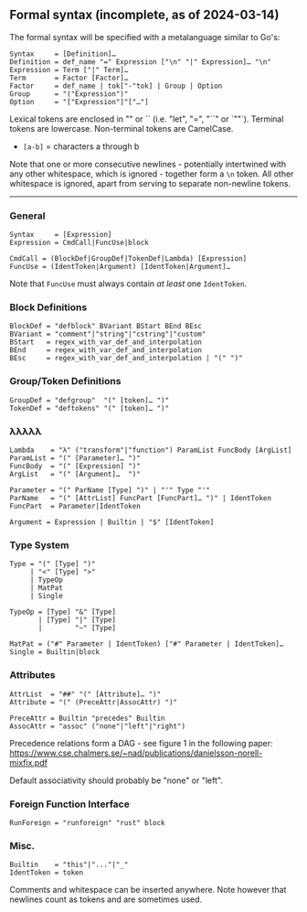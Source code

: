## Formal syntax (incomplete, as of 2024-03-14)

The formal syntax will be specified with a metalanguage similar to Go's:
```EBNF
Syntax     = [Definition]…
Definition = def_name "=" Expression ["\n" "|" Expression]… "\n"
Expression = Term ["|" Term]…
Term       = Factor [Factor]…
Factor     = def_name | tok["-"tok] | Group | Option
Group      = "("Expression")"
Option     = "["Expression"]"["…"]
```

Lexical tokens are enclosed in "" or \`\` (i.e. "let", "=", "``" or \`""\`).
Terminal tokens are lowercase. Non-terminal tokens are CamelCase.
- `[a-b]` = characters a through b

Note that one or more consecutive newlines - potentially intertwined with any
other whitespace, which is ignored - together form a `\n` token. All other
whitespace is ignored, apart from serving to separate non-newline tokens.

-----------

### General
```EBNF
Syntax     = [Expression]
Expression = CmdCall|FuncUse|block

CmdCall = (BlockDef|GroupDef|TokenDef|Lambda) [Expression]
FuncUse = (IdentToken|Argument) [IdentToken|Argument]…
```

Note that `FuncUse` must always contain *at least* one `IdentToken`.

### Block Definitions
```EBNF
BlockDef = "defblock" BVariant BStart BEnd BEsc
BVariant = "comment"|"string"|"cstring"|"custom"
BStart   = regex_with_var_def_and_interpolation
BEnd     = regex_with_var_def_and_interpolation
BEsc     = regex_with_var_def_and_interpolation | "(" ")"
```

### Group/Token Definitions
```EBNF
GroupDef = "defgroup"  "(" [token]… ")"
TokenDef = "deftokens" "(" [token]… ")"
```

### λλλλλ
```EBNF
Lambda    = "λ" ("transform"|"function") ParamList FuncBody [ArgList]
ParamList = "(" [Parameter]… ")"
FuncBody  = "(" [Expression] ")"
ArgList   = "(" [Argument]…  ")"

Parameter = "(" ParName [Type] ")" | "'" Type "'"
ParName   = "(" [AttrList] FuncPart [FuncPart]… ")" | IdentToken
FuncPart  = Parameter|IdentToken

Argument = Expression | Builtin | "$" [IdentToken]
```

### Type System
```EBNF
Type = "(" [Type] ")"
     | "<" [Type] ">"
     | TypeOp
     | MatPat
     | Single

TypeOp = [Type] "&" [Type]
       | [Type] "|" [Type]
       |        "~" [Type]

MatPat = ("#" Parameter | IdentToken) ["#" Parameter | IdentToken]…
Single = Builtin|block
```

### Attributes
```EBNF
AttrList  = "##" "(" [Attribute]… ")"
Attribute = "(" (PreceAttr|AssocAttr) ")"

PreceAttr = Builtin "precedes" Builtin
AssocAttr = "assoc" ("none"|"left"|"right")
```

Precedence relations form a DAG - see figure 1 in the following paper:
https://www.cse.chalmers.se/~nad/publications/danielsson-norell-mixfix.pdf

Default associativity should probably be "none" or "left".

### Foreign Function Interface
```EBNF
RunForeign = "runforeign" "rust" block
```

### Misc.
```EBNF
Builtin    = "this"|"..."|"_"
IdentToken = token
```

Comments and whitespace can be inserted anywhere.
Note however that newlines count as tokens and are sometimes used.
